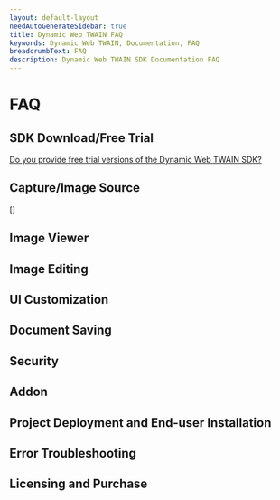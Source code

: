 ```yaml
---
layout: default-layout
needAutoGenerateSidebar: true
title: Dynamic Web TWAIN FAQ
keywords: Dynamic Web TWAIN, Documentation, FAQ
breadcrumbText: FAQ
description: Dynamic Web TWAIN SDK Documentation FAQ
---
```


# FAQ

## SDK Download/Free Trial

[Do you provide free trial versions of the Dynamic Web TWAIN SDK?]({{site.indepth}}faq/xxxxxxx.html)  

## Capture/Image Source	

[]

## Image Viewer

## Image Editing

## UI Customization

## Document Saving

## Security

## Addon

## Project Deployment and End-user Installation

## Error Troubleshooting

## Licensing and Purchase

